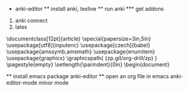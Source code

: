 * anki-editor
** install anki, texlive
** run anki
*** get addons
1. anki connect
2. latex

\documentclass[12pt]{article}
\special{papersize=3in,5in}
\usepackage[utf8]{inputenc}
\usepackage[czech]{babel}
\usepackage{amssymb,amsmath}
\usepackage{enumitem}
\usepackage{graphicx}
\graphicspath{ {zp.git/org-drill/zp} }
\pagestyle{empty}
\setlength{\parindent}{0in}
\begin{document}

** install emacs package anki-editor
** open an org file in emacs anki-editor-mode minor mode
